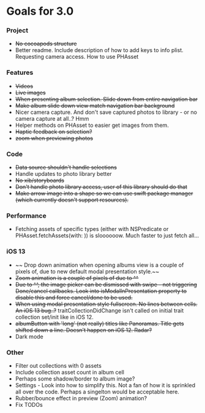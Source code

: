 # Goals for 3.0

### Project
* ~~No cocoapods structure~~
* Better readme. Include description of how to add keys to info plist. Requesting camera access. How to use PHAsset

### Features
* ~~Videos~~
* ~~Live images~~
* ~~When presenting album selection. Slide down from entire navigation bar~~
* ~~Make album slide down view match navigation bar background~~
* Nicer camera capture. And don't save captured photos to library - or no camera capture at all..? Hmm
* Helper methods on PHAsset to easier get images from them.
* ~~Haptic feedback on selection?~~
* ~~zoom when previewing photos~~

### Code
* ~~Data source shouldn't handle selections~~
* Handle updates to photo library better
* ~~No xib/storyboards~~
* ~~Don't handle photo library access, user of this library should do that~~
* ~~Make arrow image into a shape so we can use swift package manager (which currently doesn't support resources).~~

### Performance
* Fetching assets of specific types (either with NSPredicate or PHAsset.fetchAssets(with: <TYPE>)) is sloooooow. Much faster to just fetch all...

### iOS 13
* ~~ Drop down animation when opening albums view is a couple of pixels of, due to new default modal presentation style.~~
* ~~Zoom animation is a couple of pixels of due to ^^~~
* ~~Due to ^^, the image picker can be dismissed with swipe - not triggering Done/cancel callbacks. Look into isModalInPresentation property to disable this and force cancel/done to be used.~~
* ~~When using modal presentation style fullscreen. No lines between cells. An iOS 13 bug..?~~ traitCollectionDidChange isn't called on initial trait collection set/init like in iOS 12.
* ~~albumButton with 'long' (not really) titles like Panoramas. Title gets shifted down a line. Doesn't happen on iOS 12. Radar?~~
* Dark mode

### Other
* Filter out collections with 0 assets
* Include collection asset count in album cell
* Perhaps some shadow/border to album image?
* Settings - Look into how to simplify this. Not a fan of how it is sprinkled all over the code. Perhaps a singelton would be acceptable here.
* Rubber/bounce effect in preview (Zoom) animation?
* Fix TODOs
